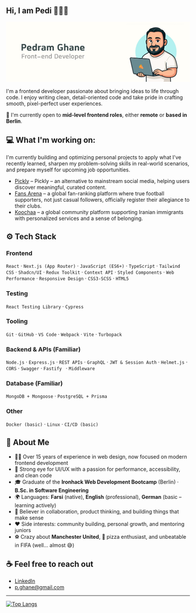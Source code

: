 ## Hi, I am Pedi 👋👨‍💻

![Screenshot of a comment on a GitHub issue showing an image, added in the Markdown, of an Octocat smiling and raising a tentacle.](/linkedin.jpg)

I'm a frontend developer passionate about bringing ideas to life through code. I enjoy writing clean, detail-oriented code and take pride in crafting smooth, pixel-perfect user experiences.

💼 I'm currently open to **mid-level frontend roles**, either **remote** or **based in Berlin**.

## 💻 What I'm working on:

I'm currently building and optimizing personal projects to apply what I've recently learned, sharpen my problem-solving skills in real-world scenarios, and prepare myself for upcoming job opportunities.

- [Pickly](https://pickly-alpha.vercel.app) – Pickly – an alternative to mainstream social media, helping users discover meaningful, curated content.
- [Fans Arena](https://fansarena.netlify.app) – a global fan-ranking platform where true football supporters, not just casual followers, officially register their allegiance to their clubs.
- [Koochaa](https://koochaa.com) – a global community platform supporting Iranian immigrants with personalized services and a sense of belonging.

## ⚙️ Tech Stack

### Frontend

`React` · `Next.js (App Router)` · `JavaScript (ES6+)` · `TypeScript` · `Tailwind CSS` · `Shadcn/UI` · `Redux Toolkit` · `Context API` · `Styled Components` · `Web Performance` · `Responsive Design` · `CSS3-SCSS` · `HTML5`

### Testing

`React Testing Library` · `Cypress`

### Tooling

`Git` · `GitHub` · `VS Code` · `Webpack` · `Vite` · `Turbopack`

### Backend & APIs (Familiar)

`Node.js` · `Express.js` · `REST APIs` · `GraphQL` · `JWT & Session Auth` · `Helmet.js` · ` CORS` · `Swagger` · `Fastify ` · `Middleware `

### Database (Familiar)

`MongoDB + Mongoose` · `PostgreSQL + Prisma`

### Other

`Docker (basic)` · `Linux` · `CI/CD (basic)`

## 🌱 About Me

- 🧑‍💻 Over 15 years of experience in web design, now focused on modern frontend development
- 🎨 Strong eye for UI/UX with a passion for performance, accessibility, and clean code
- 🎓 Graduate of the **Ironhack Web Development Bootcamp** (Berlin) · **B.Sc. in Software Engineering**
- 🌍 Languages: **Farsi** (native), **English** (professional), **German** (basic – learning actively)
- 🤝 Believer in collaboration, product thinking, and building things that make sense
- ❤️ Side interests: community building, personal growth, and mentoring juniors
- ⚽️ Crazy about **Manchester United**, 🍕 pizza enthusiast, and unbeatable in FIFA (well… almost 😅)

## ☕ Feel free to reach out

- [LinkedIn](https://www.linkedin.com/in/pediland/)
- p.ghane@gmail.com

---

[![Top Langs](https://github-readme-stats.vercel.app/api/top-langs/?username=iampedi&layout=compact)](https://github.com/anuraghazra/github-readme-stats)
